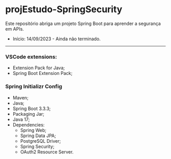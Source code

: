 # projEstudo-SpringSecurity
 Este repositório abriga um projeto Spring Boot para aprender a segurança em APIs.
 * Início: 14/09/2023 - Ainda não terminado.

---
### VSCode extensions:
* Extension Pack for Java;
* Spring Boot Extension Pack;

### Spring Initializr Config
* Maven;
* Java;
* Spring Boot 3.3.3;
* Packaging Jar;
* Java 17;
* Dependencies:
    * Spring Web;
    * Spring Data JPA;
    * PostgreSQL Driver;
    * Spring Security;
    * OAuth2 Resource Server.